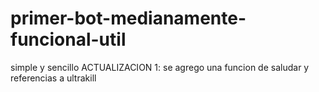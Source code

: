 # primer-bot-medianamente-funcional-util
simple y sencillo
ACTUALIZACION 1: se agrego una funcion de saludar y referencias a ultrakill
